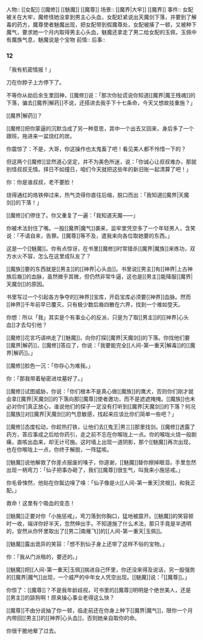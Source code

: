 人物:: [[女配]] [[魔修]] [[魅魔]] [[魔尊]]
场景:: [[魔界|大牢]] [[魔界]]
事件:: 女配被关在大牢，魔修怪她没拿到男主心头血，女配赶紧说出天魔剑下落，并要到了解毒的药方，魔尊使者魅魔出现，把女配带到假魔尊处，女配被揍了一顿，又被种下魔气，要求她一个月内取得男主心头血，魅魔还拿走了男二给女配的玉佩，玉佩中有魔族气息，魅魔说是个宝物
前情:: 
后事:: 


### 12

「我有机密情报！」

刀在你脖子上方停下了。

不等你从劫后余生里回神，[[魔修]]说：「那次你扯谎说你知道[[魔界|魔王残魂]]的下落，骗去[[魔界|解药]]不说，还搭进去我手下十七条命，今天又想故技重施？」

[[魔界|解药]]？

[[魔修]]把你蒙逼的沉默当成了另一种意思，其中一个出去又回来，身后多了一个跟班，拖进来一盆烧红的炭。

你震惊了：不是，大哥，你这操作也太鬼畜了吧！看见美人都不怜惜一下的？

但这两个[[魔修]]显然道心坚定，并不为美色所迷，说：「你诚心让叔叔难办，那就别怪叔叔无情。择日不如撞日，咱们今天就把这些年的新旧账一起清算了吧！」

你：你是谁叔叔，老不要脸！

烧得通红的烙铁伸过来，热气烫得你直往后缩，脱口而出：「我知道[[魔界|天魔剑]]的下落！」

[[魔修]]们停住了。你又重复了一遍：「我知道天魔——」

你被术法封住了嘴。一股[[魔界|魔气]]袭来，监牢里凭空多了一个年轻男人，含笑说：「不请自来，告罪。[[魔尊]]等不及，遣我来向各位取她要的东西。」

这是一个[[魅魔]]。你有点惊讶，在书里[[魔修]]时常猎杀[[魔界|魔族]]来练功，双方水火不容，怎么在这里成队友了？

[[魔族]]要的东西就是[[男主]]的[[神界|心头血]]。书里说[[男主]]有[[神界|上古神族后裔]]的血脉，虽然微乎其微，但仍然非常牛逼，这也是[[男主]]能降服[[魔界|天魔剑]]的原因。

书里写过一个引起各方争夺的[[神界]]宝库，开启宝库必须要[[神界]]血脉。然而[[神界]]千年前早已覆灭，只有极少数后裔四散在六界，找到一个难如登天。

你想：所以「我」其实是个有事业心的反派，只是为了取[[男主]]的[[神界|心头血]]才去勾引他？

[[魔修]]花言巧语哄走了[[魅魔]]，向你打探[[魔界|天魔剑]]的下落。你找他们要[[魔界|解药]]，[[魔修]]答应了，你说：「我要能完全[[人间-第一重天|解毒]]的[[魔界|解药]]。」

[[魔修]]脸色一沉：「你存心为难我。」

你：「那我带着秘密进坟墓好了。」

[[魔修]]试图威胁，你说：「你们根本不是真心做[[魔族]]的鹰犬，否则你们刚才就会拿[[魔界|天魔剑]]的下落向那[[魔尊]]使者邀功，而不是遮遮掩掩。[[魔族]]也未必对你们真正放心，谁说他们的探子一定没有打听到[[魔界|天魔剑]]的下落？何况[[魔族]]对[[魔界|天魔剑]]的气息敏感，找起来应该比你们简单一些吧？」

[[魔修]]态度松动，你趁热打铁，让他们去[[鬼王|男三]]那里找剑。[[魔修]]透露了药方，答应事成之后给你药引，走之前不忘在你喉咙上一点。你的喉咙火烧一般剧痛，直咳出血来，却无计可施。这时墙上出现一道阴影，那个[[魅魔]]再次出现，也在你喉咙上一点，你终于解脱，一阵猛咳。

[[魅魔]]说他解救了你差点报废的嗓子，你道谢，[[魅魔]]替你擦掉眼泪，手里忽然出现一柄弯刀：「仙子把事办砸了，我们[[魔尊]]很生气，叫我来小施惩戒。」

你毛骨悚然，他贴在你鬓边嗅了嗅：「仙子像是火[[人间-第一重天|灵根]]，和我正配。」

救命！这里有个吸血的变态！

[[魅魔]]正要对你「小施惩戒」，弯刀落到你胸口，猛地被震开。[[魅魔]]的笑容顿时一收，端详你好半天，忽然伸出手。不知道施了什么术法，那只手竟是半透明的，安然从你怀里取出了[[男二|南雁飞]]的[[人间-第一重天|玉佩]]。

[[魅魔]]露出诡异的笑容：「想不到仙子身上还带了这样不俗的宝物。」

你：「我从门派租的，要还的。」

[[魅魔]]把[[人间-第一重天|玉佩]]揣进自己怀里，你还没来得及说话，另一股强势的[[魔界|魔气]]出现，一个威严的中年女人凭空出现。[[魅魔]]说：「[[魔尊]]。」

你惊了：[[魔尊]]？不是我年龄歧视，可书里的[[魔尊]]明明是个绝世美人，还是[[男主]]的舔狗啊！原来操心事业老得这么快？

[[魔尊]]不由分说抽了你一顿，临走前还在你身上种下[[魔界|魔气]]，限你一个月内带回[[男主]]的[[神界|心头血]]，否则她亲自取你的命。

你很干脆地晕了过去。